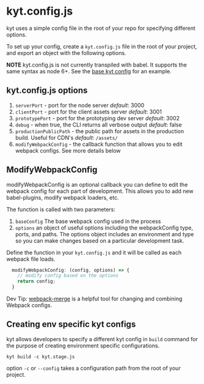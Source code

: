 # kyt.config.js

kyt uses a simple config file in the root of your repo for specifying different options.

To set up your config, create a `kyt.config.js` file in the root of your project,
and export an object with the following options.

**NOTE** kyt.config.js is not currently transpiled with babel. It supports the same syntax as node 6+.
See the [base kyt config](/config/kyt.base.config.js) for an example.

## kyt.config.js options

 1. `serverPort` - port for the node server *default*: 3000
 2. `clientPort` - port for the client assets server *default*: 3001
 3. `prototypePort` - port for the prototyping dev server *default*: 3002
 4. `debug` - when true, the CLI returns all verbose output *default*: false
 5. `productionPublicPath` - the public path for assets in the production build. Useful for CDN's *default*: `/assets/`
 6. `modifyWebpackConfig` - the callback function that allows you to edit webpack configs. See more details below
 

## ModifyWebpackConfig
modifyWebpackConfig is an optional callback you can define to edit the webpack config for each part of development.
This allows you to add new babel-plugins, modify webpack loaders, etc. 
 
The function is called with two parameters:
1. `baseConfig` The base webpack config used in the process
2. `options` an object of useful options including the webpackConfig type, ports, and paths. The options object includes an environment and type so you can make changes based on a particular development task.
 
Define the function in your `kyt.config.js` and it will be called as each webpack file loads.

```javascript 
  modifyWebpackConfig: (config, options) => {
    // modify config based on the options
    return config;
  }
```

Dev Tip: 
[webpack-merge](https://github.com/survivejs/webpack-merge) is a helpful tool for changing and combining Webpack configs. 


## Creating env specific kyt configs
kyt allows developers to specify a different kyt config in `build` command for the purpose of creating environment specific configurations. 
```
kyt build -c kyt.stage.js
```
option `-c` or `--config` takes a configuration path from the root of your project. 
